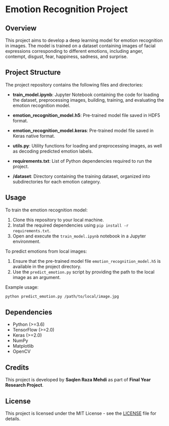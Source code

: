 # Emotion Recognition Project

## Overview

This project aims to develop a deep learning model for emotion recognition in images. The model is trained on a dataset containing images of facial expressions corresponding to different emotions, including anger, contempt, disgust, fear, happiness, sadness, and surprise.

## Project Structure

The project repository contains the following files and directories:

- **train_model.ipynb**: Jupyter Notebook containing the code for loading the dataset, preprocessing images, building, training, and evaluating the emotion recognition model.
- **emotion_recognition_model.h5**: Pre-trained model file saved in HDF5 format.

- **emotion_recognition_model.keras**: Pre-trained model file saved in Keras native format.

- **utils.py**: Utility functions for loading and preprocessing images, as well as decoding predicted emotion labels.

- **requirements.txt**: List of Python dependencies required to run the project.

- **/dataset**: Directory containing the training dataset, organized into subdirectories for each emotion category.

## Usage

To train the emotion recognition model:

1. Clone this repository to your local machine.
2. Install the required dependencies using `pip install -r requirements.txt`.
3. Open and execute the `train_model.ipynb` notebook in a Jupyter environment.

To predict emotions from local images:

1. Ensure that the pre-trained model file `emotion_recognition_model.h5` is available in the project directory.
2. Use the `predict_emotion.py` script by providing the path to the local image as an argument.

Example usage:

```bash
python predict_emotion.py /path/to/local/image.jpg
```

## Dependencies

- Python (>=3.6)
- TensorFlow (>=2.0)
- Keras (>=2.0)
- NumPy
- Matplotlib
- OpenCV

## Credits

This project is developed by **Saqlen Raza Mehdi** as part of **Final Year Research Project**.

## License

This project is licensed under the MIT License - see the [LICENSE](LICENSE) file for details.
